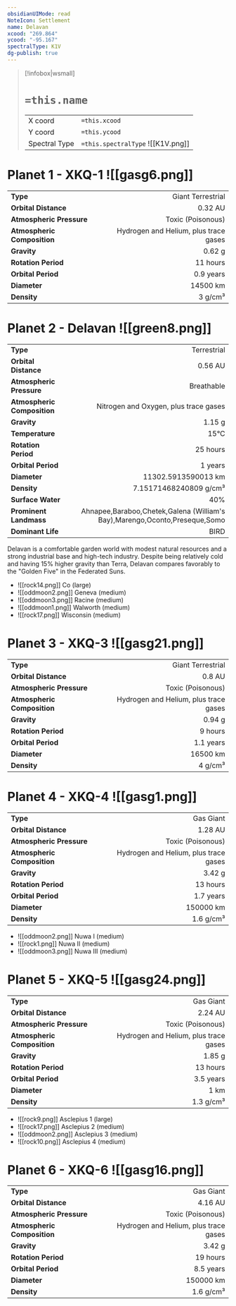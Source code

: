 ```yaml
---
obsidianUIMode: read
NoteIcon: Settlement
name: Delavan
xcood: "269.864"
ycood: "-95.167"
spectralType: K1V
dg-publish: true
---
```

> [!infobox|wsmall]
> # `=this.name`
> | | |
> | - | - |
> | X coord | `=this.xcood` |
> | Y coord| `=this.ycood` |
> | Spectral Type | `=this.spectralType` ![[K1V.png]] |

# Planet 1 - XKQ-1 ![[gasg6.png]]
|                             |                           |
| --------------------------- | -------------------------:|
| **Type**                    |             Giant Terrestrial |
| **Orbital Distance**        |   0.32 AU |
| **Atmospheric Pressure**    |       Toxic (Poisonous) |
| **Atmospheric Composition** |      Hydrogen and Helium, plus trace gases |
| **Gravity**                 |        0.62 g |
| **Rotation Period**         |  11 hours |
| **Orbital Period** | 0.9 years |
| **Diameter**                |      14500 km | 
| **Density**                 |    3 g/cm³ |





# Planet 2 - Delavan ![[green8.png]]
|                             |                           |
| --------------------------- | -------------------------:|
| **Type**                    |             Terrestrial |
| **Orbital Distance**        |   0.56 AU |
| **Atmospheric Pressure**    |       Breathable |
| **Atmospheric Composition** |      Nitrogen and Oxygen, plus trace gases |
| **Gravity**                 |        1.15 g |
| **Temperature**             |    15°C |
| **Rotation Period**         |  25 hours |
| **Orbital Period** | 1 years |
| **Diameter**                |      11302.5913590013 km | 
| **Density**                 |    7.15171468240809 g/cm³ |
| **Surface Water**           |           40% | 
| **Prominent Landmass**      |         Ahnapee,Baraboo,Chetek,Galena (William's Bay),Marengo,Oconto,Preseque,Somo | 
| **Dominant Life**           |         BIRD |

Delavan is a comfortable garden world with modest natural resources and a strong industrial base and high-tech industry. Despite being relatively cold and having 15% higher gravity than Terra, Delavan compares favorably to the "Golden Five" in the Federated Suns.

- ![[rock14.png]] Co (large)
- ![[oddmoon2.png]] Geneva (medium)
- ![[oddmoon3.png]] Racine (medium)
- ![[oddmoon1.png]] Walworth (medium)
- ![[rock17.png]] Wisconsin (medium)


# Planet 3 - XKQ-3 ![[gasg21.png]]
|                             |                           |
| --------------------------- | -------------------------:|
| **Type**                    |             Giant Terrestrial |
| **Orbital Distance**        |   0.8 AU |
| **Atmospheric Pressure**    |       Toxic (Poisonous) |
| **Atmospheric Composition** |      Hydrogen and Helium, plus trace gases |
| **Gravity**                 |        0.94 g |
| **Rotation Period**         |  9 hours |
| **Orbital Period** | 1.1 years |
| **Diameter**                |      16500 km | 
| **Density**                 |    4 g/cm³ |





# Planet 4 - XKQ-4 ![[gasg1.png]]
|                             |                           |
| --------------------------- | -------------------------:|
| **Type**                    |             Gas Giant |
| **Orbital Distance**        |   1.28 AU |
| **Atmospheric Pressure**    |       Toxic (Poisonous) |
| **Atmospheric Composition** |      Hydrogen and Helium, plus trace gases |
| **Gravity**                 |        3.42 g |
| **Rotation Period**         |  13 hours |
| **Orbital Period** | 1.7 years |
| **Diameter**                |      150000 km | 
| **Density**                 |    1.6 g/cm³ |



- ![[oddmoon2.png]] Nuwa I (medium)
- ![[rock1.png]] Nuwa II (medium)
- ![[oddmoon3.png]] Nuwa III (medium)


# Planet 5 - XKQ-5 ![[gasg24.png]]
|                             |                           |
| --------------------------- | -------------------------:|
| **Type**                    |             Gas Giant |
| **Orbital Distance**        |   2.24 AU |
| **Atmospheric Pressure**    |       Toxic (Poisonous) |
| **Atmospheric Composition** |      Hydrogen and Helium, plus trace gases |
| **Gravity**                 |        1.85 g |
| **Rotation Period**         |  13 hours |
| **Orbital Period** | 3.5 years |
| **Diameter**                |      1 km | 
| **Density**                 |    1.3 g/cm³ |



- ![[rock9.png]] Asclepius 1 (large)
- ![[rock17.png]] Asclepius 2 (medium)
- ![[oddmoon2.png]] Asclepius 3 (medium)
- ![[rock10.png]] Asclepius 4 (medium)


# Planet 6 - XKQ-6 ![[gasg16.png]]
|                             |                           |
| --------------------------- | -------------------------:|
| **Type**                    |             Gas Giant |
| **Orbital Distance**        |   4.16 AU |
| **Atmospheric Pressure**    |       Toxic (Poisonous) |
| **Atmospheric Composition** |      Hydrogen and Helium, plus trace gases |
| **Gravity**                 |        3.42 g |
| **Rotation Period**         |  19 hours |
| **Orbital Period** | 8.5 years |
| **Diameter**                |      150000 km | 
| **Density**                 |    1.6 g/cm³ |





